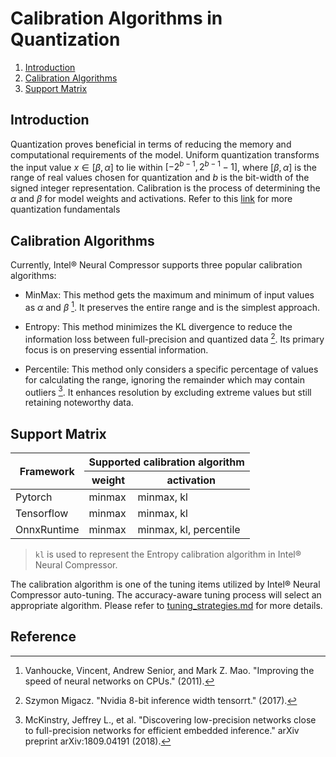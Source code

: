 # Calibration Algorithms in Quantization

1. [Introduction](#introduction)
2. [Calibration Algorithms](#calibration-algorithms)
3. [Support Matrix](#support-matrix)

## Introduction

Quantization proves beneficial in terms of reducing the memory and computational requirements of the model. Uniform quantization transforms the input value $x ∈ [β, α]$ to lie within $[−2^{b−1}, 2^{b−1} − 1]$, where $[β, α]$ is the range of real values chosen for quantization and $b$ is the bit-width of the signed integer representation. Calibration is the process of determining the $α$ and $β$ for model weights and activations. Refer to this [link](https://github.com/intel/neural-compressor/blob/master/docs/source/quantization.md#quantization-fundamentals) for more quantization fundamentals

## Calibration Algorithms

Currently, Intel® Neural Compressor supports three popular calibration algorithms:

- MinMax: This method gets the maximum and minimum of input values as $α$ and $β$ [^1]. It preserves the entire range and is the simplest approach.

- Entropy: This method minimizes the KL divergence to reduce the information loss between full-precision and quantized data [^2]. Its primary focus is on preserving essential information.

- Percentile: This method only considers a specific percentage of values for calculating the range, ignoring the remainder which may contain outliers [^3]. It enhances resolution by excluding extreme values but still retaining noteworthy data.

## Support Matrix

<table>
<thead>
  <tr>
    <th rowspan="2">Framework</th>
    <th colspan="2">Supported calibration algorithm</th>
  </tr>
  <tr>
    <th>weight</th>
    <th>activation</th>
  </tr>
</thead>
<tbody>
  <tr>
    <td>Pytorch</td>
    <td>minmax</td>
    <td>minmax, kl</td>
  </tr>
  <tr>
    <td>Tensorflow</td>
    <td>minmax</td>
    <td>minmax, kl</td>
  </tr>
  <tr>
    <td>OnnxRuntime</td>
    <td>minmax</td>
    <td>minmax, kl, percentile</td>
  </tr>
</tbody>
</table>

> `kl` is used to represent the Entropy calibration algorithm in Intel® Neural Compressor.

The calibration algorithm is one of the tuning items utilized by Intel® Neural Compressor auto-tuning. The accuracy-aware tuning process will select an appropriate algorithm. Please refer to [tuning_strategies.md](https://github.com/intel/neural-compressor/blob/master/docs/source/tuning_strategies.md#tuning-space) for more details.

## Reference

[^1]: Vanhoucke, Vincent, Andrew Senior, and Mark Z. Mao. "Improving the speed of neural networks on CPUs." (2011).

[^2]: Szymon Migacz. "Nvidia 8-bit inference width tensorrt." (2017).

[^3]: McKinstry, Jeffrey L., et al. "Discovering low-precision networks close to full-precision networks for efficient embedded inference." arXiv preprint arXiv:1809.04191 (2018).
